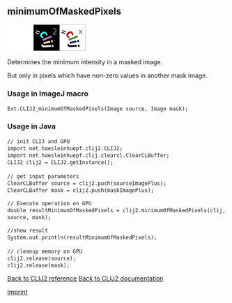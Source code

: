 ## minimumOfMaskedPixels
<img src="images/mini_empty_logo.png"/><img src="images/mini_clij2_logo.png"/><img src="images/mini_clijx_logo.png"/>

Determines the minimum intensity in a masked image. 

But only in pixels which have non-zero values in another mask image.

### Usage in ImageJ macro
```
Ext.CLIJ2_minimumOfMaskedPixels(Image source, Image mask);
```


### Usage in Java
```
// init CLIJ and GPU
import net.haesleinhuepf.clij2.CLIJ2;
import net.haesleinhuepf.clij.clearcl.ClearCLBuffer;
CLIJ2 clij2 = CLIJ2.getInstance();

// get input parameters
ClearCLBuffer source = clij2.push(sourceImagePlus);
ClearCLBuffer mask = clij2.push(maskImagePlus);
```

```
// Execute operation on GPU
double resultMinimumOfMaskedPixels = clij2.minimumOfMaskedPixels(clij, source, mask);
```

```
//show result
System.out.println(resultMinimumOfMaskedPixels);

// cleanup memory on GPU
clij2.release(source);
clij2.release(mask);
```


[Back to CLIJ2 reference](https://clij.github.io/clij2-docs/reference)
[Back to CLIJ2 documentation](https://clij.github.io/clij2-docs)

[Imprint](https://clij.github.io/imprint)
